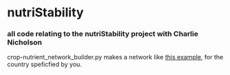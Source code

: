 # nutriStability


### all code relating to the nutriStability project with Charlie Nicholson

crop-nutrient_network_builder.py makes a network like [this example](http://www.uvm.edu/~bfemery/nigeria_bipartite-narrow.pdf), for the country speficfied by you.
